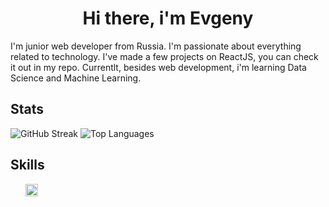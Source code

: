 <h1 align="center">Hi there, i'm Evgeny</h1>

<p>
  I'm junior web developer from Russia. I'm passionate about everything related to technology. I've made a few projects on ReactJS, you can check it out in my repo. Currentlt, besides web development, i'm learning Data Science and Machine Learning.
</p>

<div id="stats">
  <h2>Stats</h2>
  
  <img src="https://streak-stats.demolab.com?user=[justjxc]&theme=transparent&fire=EB5454" alt="GitHub Streak"/>
  <img src="https://github-readme-stats.vercel.app/api/top-langs/?username=justjxc&layout=compact&theme=vision-friendly-dark" alt="Top Languages"/>
</div>

<div id="skills">
  <h2>Skills</h2>
  
  <ul type='none'>
    <li>
      <img src="https://cdn.jsdelivr.net/gh/devicons/devicon@latest/icons/html5/html5-original.svg" height='20px' width='20px' />
    </li>
  </ul>
</div>


